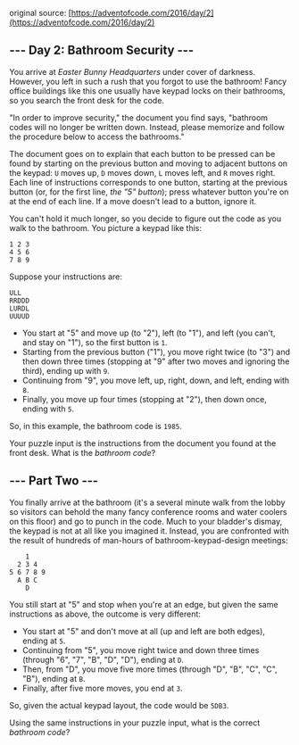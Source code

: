 original source: [https://adventofcode.com/2016/day/2](https://adventofcode.com/2016/day/2)
## --- Day 2: Bathroom Security ---
You arrive at _Easter Bunny Headquarters_ under cover of darkness. However, you left in such a rush that you forgot to use the bathroom! Fancy office buildings like this one usually have keypad locks on their bathrooms, so you search the front desk for the code.

"In order to improve security," the document you find says, "bathroom codes will no longer be written down.  Instead, please memorize and follow the procedure below to access the bathrooms."

The document goes on to explain that each button to be pressed can be found by starting on the previous button and moving to adjacent buttons on the keypad: `U` moves up, `D` moves down, `L` moves left, and `R` moves right. Each line of instructions corresponds to one button, starting at the previous button (or, for the first line, _the "5" button_); press whatever button you're on at the end of each line. If a move doesn't lead to a button, ignore it.

You can't hold it much longer, so you decide to figure out the code as you walk to the bathroom. You picture a keypad like this:

```
1 2 3
4 5 6
7 8 9
```

Suppose your instructions are:

```
ULL
RRDDD
LURDL
UUUUD
```


 - You start at "5" and move up (to "2"), left (to "1"), and left (you can't, and stay on "1"), so the first button is `1`.
 - Starting from the previous button ("1"), you move right twice (to "3") and then down three times (stopping at "9" after two moves and ignoring the third), ending up with `9`.
 - Continuing from "9", you move left, up, right, down, and left, ending with `8`.
 - Finally, you move up four times (stopping at "2"), then down once, ending with `5`.

So, in this example, the bathroom code is `1985`.

Your puzzle input is the instructions from the document you found at the front desk. What is the _bathroom code_?


## --- Part Two ---
You finally arrive at the bathroom (it's a several minute walk from the lobby so visitors can behold the many fancy conference rooms and water coolers on this floor) and go to punch in the code.  Much to your bladder's dismay, the keypad is not at all like you imagined it.  Instead, you are confronted with the result of hundreds of man-hours of bathroom-keypad-design meetings:

```
    1
  2 3 4
5 6 7 8 9
  A B C
    D
```

You still start at "5" and stop when you're at an edge, but given the same instructions as above, the outcome is very different:


 - You start at "5" and don't move at all (up and left are both edges), ending at `5`.
 - Continuing from "5", you move right twice and down three times (through "6", "7", "B", "D", "D"), ending at `D`.
 - Then, from "D", you move five more times (through "D", "B", "C", "C", "B"), ending at `B`.
 - Finally, after five more moves, you end at `3`.

So, given the actual keypad layout, the code would be `5DB3`.

Using the same instructions in your puzzle input, what is the correct _bathroom code_?


